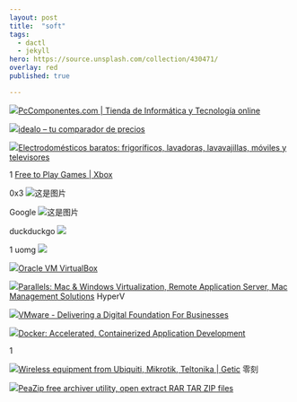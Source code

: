 ```yaml
---
layout: post
title:  "soft"
tags:
  - dactl
  - jekyll
hero: https://source.unsplash.com/collection/430471/
overlay: red
published: true

---
```

![ ](https://icons.duckduckgo.com/ip3/pccomponentes.com.ico)[PcComponentes.com | Tienda de Informática y Tecnología online](https://www.pccomponentes.com/)

![ ](https://icons.duckduckgo.com/ip3/idealo.es.ico)[idealo – tu comparador de precios](https://www.idealo.es/)

![ ](https://icons.duckduckgo.com/ip3/electrodepot.es.ico)[Electrodomésticos baratos: frigoríficos, lavadoras, lavavajillas, móviles y televisores](https://www.electrodepot.es/)

1
[Free to Play Games | Xbox](https://www.xbox.com/en-US/games/free-to-play)

0x3
![这是图片](https://0x3.com/icon?host=electrodepot.es)

Google
![这是图片](https://www.google.com/s2/favicons?domain=electrodepot.es&size=32)

duckduckgo
![ ](https://icons.duckduckgo.com/ip3/electrodepot.es.ico)

1 uomg
![ ](https://api.uomg.com/api/get.favicon?url=google.com)

![](https://icons.duckduckgo.com/ip3/www.virtualbox.org.ico)[Oracle VM VirtualBox](https://www.virtualbox.org/)

![](https://icons.duckduckgo.com/ip3/www.parallels.com.ico)[Parallels: Mac & Windows Virtualization, Remote Application Server, Mac Management Solutions](https://www.parallels.com/)
HyperV

![](https://icons.duckduckgo.com/ip3/www.vmware.com.ico)[VMware - Delivering a Digital Foundation For Businesses](https://www.vmware.com/)


![](https://icons.duckduckgo.com/ip3/www.docker.com.ico)[Docker: Accelerated, Containerized Application Development](https://www.docker.com/)

1

![](https://icons.duckduckgo.com/ip3/www.getic.com.ico)[Wireless equipment from Ubiquiti, Mikrotik, Teltonika | Getic](https://www.getic.com/)
零刻


![](https://icons.duckduckgo.com/ip3/peazip.github.io.ico)[PeaZip free archiver utility, open extract RAR TAR ZIP files](https://peazip.github.io/)
